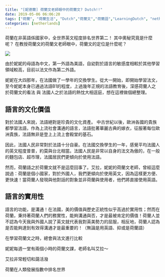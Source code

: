 ```yaml
---
title: "[妮德蘭] 荷蘭文老師眼中的荷蘭文? Dutch!!"
date: 2019-05-06 06:06:20
tags: ["荷蘭", "荷蘭生活", "Dutch","荷蘭文","荷蘭語","LearningDutch", "netherlands", "LearnDutch", " 學習荷蘭文", "荷蘭語老師", "NL", "workinNetherlands", "lifeinNetherlands"]
categories: [netherlands]
---
```



荷蘭在非英語係國家中，全世界英文程度排名世界第二！
其中奧秘究竟是什麼呢？
在教授荷蘭文的荷蘭文老師眼中，荷蘭文的定位是什麼呢？

![](/images/dutch.jpg)

<!--more-->

由於妮妮的母語為中文，第一外語為美語，自幼對於語言的敏感度相較於其他學習領域較高，目前以法文作為第二外語。



妮妮在大四那年，在法國做了一學年的交換學生。從大一開始，即開始學習法文，至今妮妮本身已通過法語B1的程度，上過幾年正規的法語教育後，深感荷蘭人之於荷蘭文的看法 與 法國人之於法語的熱忱大相逕庭，想在這裡做個總整理。


## 語言的文化價值



對於法國人來說，法語絕對是珍貴的文化資產。
中古世紀以後，歐洲各國的貴族都學習法語，作為上流社會溝通的語言，法語批著華麗古典的嫁衣，征服著每位歐洲貴族，法語無非是登上上流上會殿堂的基石。



因此，法國人民非常對於法語十分自豪。在法國交換學生的一年，感覺平均法國人的英文程度普普，約莫與台北相當。法國人民是非常以自身的法文為傲的，在一般的麵包店、超市理，法國居民們更傾向於使用法語。



然而，荷蘭語之於荷蘭文就不是這麼回事了。艾拉，妮妮的荷蘭文老師，曾經這麼說過：荷蘭是個小國家，對於外國人，我們更傾向於使用英文，因為這樣更方便、更快速！當荷蘭人發現與他對話的對象並非荷蘭與使用者，他們將直接使用英語。



## 語言的實用性



語言的功能，是溝通！在法國，美的價值與歷史正統性似乎高過於實用性；然而在荷蘭，秉持著荷蘭人們的務實性，能夠溝通與否，才是最被肯定的價值！荷蘭人並不認為今天我與外國人說了英文就代表我對英美勢力的屈服，相反地，荷蘭人認為是否能夠達到有效得溝通才是最重要的！（無論是用英語、抑或是荷蘭語）




在學習荷蘭文之時，總會與法文進行比較







妮妮每週一堂有兩個小時的荷蘭文課，老師名叫艾拉～



艾拉非常輕切和藹活潑



荷蘭在人類發展指數中排名世界












